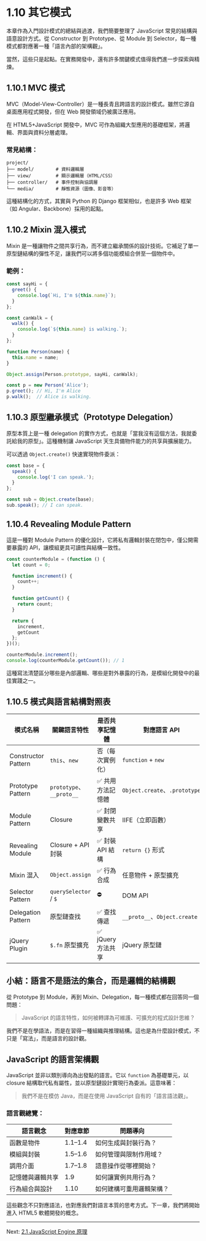 # 1.10 其它模式

本章作為入門設計模式的總結與過渡，我們簡要整理了 JavaScript 常見的結構與語意設計方式。從 Constructor 到 Prototype、從 Module 到 Selector，每一種模式都對應著一種「語言內部的架構觀」。

當然，這些只是起點。在實務開發中，還有許多關鍵模式值得我們進一步探索與精煉。


## 1.10.1 MVC 模式

MVC（Model-View-Controller）是一種長青且跨語言的設計模式。雖然它源自桌面應用程式開發，但在 Web 開發領域仍被廣泛應用。

在 HTML5+JavaScript 開發中，MVC 可作為組織大型應用的基礎框架，將邏輯、界面與資料分層處理。

### 常見結構：

```
project/
├── model/        # 資料邏輯層
├── view/         # 顯示邏輯層（HTML/CSS）
├── controller/   # 事件控制與協調層
└── media/        # 靜態資源（圖像、影音等）
```

這種結構化的方式，其實與 Python 的 Django 框架相似，也是許多 Web 框架（如 Angular、Backbone）採用的起點。

## 1.10.2 Mixin 混入模式

Mixin 是一種讓物件之間共享行為，而不建立繼承關係的設計技術。它補足了單一原型鏈結構的彈性不足，讓我們可以將多個功能模組合併至一個物件中。

### 範例：

```javascript
const sayHi = {
  greet() {
    console.log(`Hi, I'm ${this.name}`);
  }
};

const canWalk = {
  walk() {
    console.log(`${this.name} is walking.`);
  }
};

function Person(name) {
  this.name = name;
}

Object.assign(Person.prototype, sayHi, canWalk);

const p = new Person('Alice');
p.greet(); // Hi, I'm Alice
p.walk();  // Alice is walking.
```

## 1.10.3 原型繼承模式（Prototype Delegation）

原型本質上是一種 delegation 的實作方式，也就是「當我沒有這個方法，我就委託給我的原型」。這種機制讓 JavaScript 天生具備物件能力的共享與擴展能力。

可以透過 `Object.create()` 快速實現物件委派：

```javascript
const base = {
  speak() {
    console.log('I can speak.');
  }
};

const sub = Object.create(base);
sub.speak(); // I can speak.
```

## 1.10.4 Revealing Module Pattern

這是一種對 Module Pattern 的優化設計，它將私有邏輯封裝在閉包中，僅公開需要暴露的 API，讓模組更具可讀性與結構一致性。

```javascript
const counterModule = (function () {
  let count = 0;

  function increment() {
    count++;
  }

  function getCount() {
    return count;
  }

  return {
    increment,
    getCount
  };
})();

counterModule.increment();
console.log(counterModule.getCount()); // 1
```

這種寫法清楚區分哪些是內部邏輯、哪些是對外暴露的行為，是模組化開發中的最佳實踐之一。

## 1.10.5 模式與語言結構對照表

| 模式名稱 | 關鍵語言特性 | 是否共享記憶體 | 對應語言 API | 適用情境 |
|----------|----------------|----------------|----------------|------------|
| Constructor Pattern | `this`、`new` | 否（每次實例化） | `function` + `new` | 簡單物件產生 |
| Prototype Pattern | `prototype`、`__proto__` | ✅ 共用方法記憶體 | `Object.create`、`.prototype` | 多實例共用行為 |
| Module Pattern | Closure | ✅ 封閉變數共享 | IIFE（立即函數） | 單體模組（Singleton） |
| Revealing Module | Closure + API 封裝 | ✅ 封裝 API 結構 | `return {}` 形式 | 模組封裝與可讀性 |
| Mixin 混入 | `Object.assign` | ✅ 行為合成 | 任意物件 + 原型擴充 | 多行為組合 |
| Selector Pattern | `querySelector` / `$` | ⛔ | DOM API | UI 操作語意入口 |
| Delegation Pattern | 原型鏈查找 | ✅ 查找傳遞 | `__proto__`、`Object.create` | 行為覆寫與轉發 |
| jQuery Plugin | `$.fn` 原型擴充 | ✅ jQuery 方法共享 | jQuery 原型鏈 | 擴充現有物件能力 |


## 小結：語言不是語法的集合，而是邏輯的結構觀

從 Prototype 到 Module，再到 Mixin、Delegation，每一種模式都在回答同一個問題：

> JavaScript 的語言特性，如何被轉譯為可維護、可擴充的程式設計思維？

我們不是在學語法，而是在習得一種組織與推理結構。這也是為什麼設計模式，不只是「寫法」，而是語言的設計觀。

## JavaScript 的語言架構觀

JavaScript 並非以類別導向為出發點的語言。它以 `function` 為基礎單元，以 closure 結構取代私有屬性，並以原型鏈設計實現行為委派。這意味著：

> 我們不是在模仿 Java，而是在使用 JavaScript 自有的「語言語法觀」。

### 語言觀總覽：

| 語言觀念 | 對應章節 | 問題導向 |
|-----------|-----------|-------------|
| 函數是物件 | 1.1–1.4 | 如何生成與封裝行為？ |
| 模組與封裝 | 1.5–1.6 | 如何管理與限制作用域？ |
| 調用介面 | 1.7–1.8 | 語意操作從哪裡開始？ |
| 記憶體與邏輯共享 | 1.9 | 如何讓實例共用行為？ |
| 行為組合與設計 | 1.10 | 如何建構可重用邏輯架構？ |

這些觀念不只對應語法，也對應我們對語言本質的思考方式。下一章，我們將開始進入 HTML5 軟體開發的概念。

---

Next: [2.1 JavaScript Engine 原理](../chapter2/1-js-engine.md)
